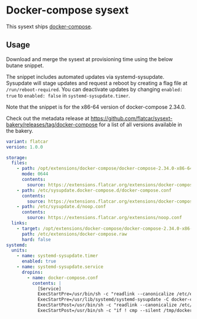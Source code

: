 # Docker-compose sysext

This sysext ships [docker-compose](https://github.com/docker/compose).

## Usage

Download and merge the sysext at provisioning time using the below butane snippet.

The snippet includes automated updates via systemd-sysupdate.
Sysupdate will stage updates and request a reboot by creating a flag file at `/run/reboot-required`.
You can deactivate updates by changing `enabled: true` to `enabled: false` in `systemd-sysupdate.timer`.

Note that the snippet is for the x86-64 version of docker-compose 2.34.0.

Check out the metadata release at https://github.com/flatcar/sysext-bakery/releases/tag/docker-compose for a list of all versions available in the bakery.

```yaml
variant: flatcar
version: 1.0.0

storage:
  files:
    - path: /opt/extensions/docker-compose/docker-compose-2.34.0-x86-64.raw
      mode: 0644
      contents:
        source: https://extensions.flatcar.org/extensions/docker-compose-2.34.0-x86-64.raw
    - path: /etc/sysupdate.docker-compose.d/docker-compose.conf
      contents:
        source: https://extensions.flatcar.org/extensions/docker-compose.conf
    - path: /etc/sysupdate.d/noop.conf
      contents:
        source: https://extensions.flatcar.org/extensions/noop.conf
  links:
    - target: /opt/extensions/docker-compose/docker-compose-2.34.0-x86-64.raw
      path: /etc/extensions/docker-compose.raw
      hard: false
systemd:
  units:
    - name: systemd-sysupdate.timer
      enabled: true
    - name: systemd-sysupdate.service
      dropins:
        - name: docker-compose.conf
          contents: |
            [Service]
            ExecStartPre=/usr/bin/sh -c "readlink --canonicalize /etc/extensions/docker-compose.raw > /tmp/docker-compose"
            ExecStartPre=/usr/lib/systemd/systemd-sysupdate -C docker-compose update
            ExecStartPost=/usr/bin/sh -c "readlink --canonicalize /etc/extensions/docker-compose.raw > /tmp/docker-compose-new"
            ExecStartPost=/usr/bin/sh -c "if ! cmp --silent /tmp/docker-compose /tmp/docker-compose-new; then touch /run/reboot-required; fi"
```

